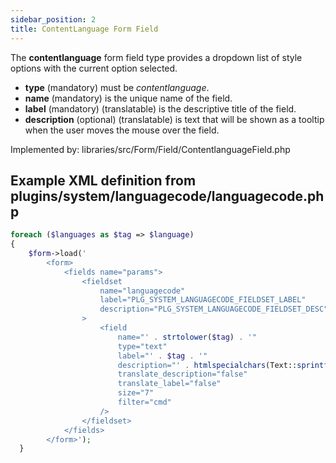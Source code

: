 ```yaml
---
sidebar_position: 2
title: ContentLanguage Form Field
---
```



The **contentlanguage** form field type provides a dropdown list of style options with the current option selected.

- **type** (mandatory) must be *contentlanguage*.
- **name** (mandatory) is the unique name of the field.
- **label** (mandatory) (translatable) is the descriptive title of the
  field.
- **description** (optional) (translatable) is text that will be shown
  as a tooltip when the user moves the mouse over the field.

Implemented by: libraries/src/Form/Field/ContentlanguageField.php

## Example XML definition from plugins/system/languagecode/languagecode.php

```php
foreach ($languages as $tag => $language) 
{
    $form->load('
        <form>
            <fields name="params">
                <fieldset
                    name="languagecode"
                    label="PLG_SYSTEM_LANGUAGECODE_FIELDSET_LABEL"
                    description="PLG_SYSTEM_LANGUAGECODE_FIELDSET_DESC"
                >
                    <field
                        name="' . strtolower($tag) . '"
                        type="text"
                        label="' . $tag . '"
                        description="' . htmlspecialchars(Text::sprintf('PLG_SYSTEM_LANGUAGECODE_FIELD_DESC', $language['name']), ENT_COMPAT, 'UTF-8') . '"
                        translate_description="false"
                        translate_label="false"
                        size="7"
                        filter="cmd"
                    />
                </fieldset>
            </fields>
        </form>');
  }

```
